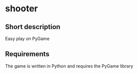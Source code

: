 # shooter
## Short description
Easy play on PyGame

## Requirements
The game is written in Python and requires the PyGame library
